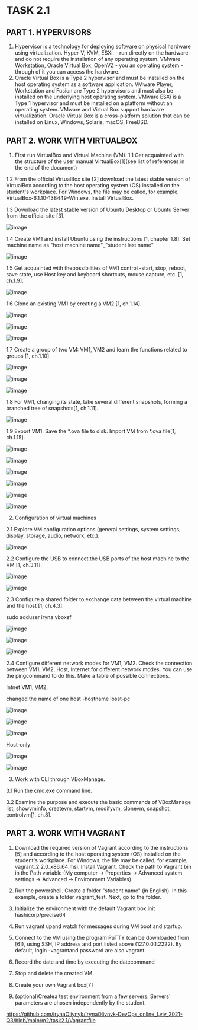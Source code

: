 # TASK 2.1
## PART 1. HYPERVISORS
1. Hypervisor is a technology for deploying software on physical hardware using virtualization. Hyper-V, KVM, ESXi. - run directly on the hardware and do not require the installation of any operating system. VMware Workstation, Oracle Virtual Box, OpenVZ - you an operating system - through of it you can access the hardware.
2. Oracle Virtual Box is a Type 2 hypervisor and must be installed on the host operating system as a software application. VMware Player, Workstation and Fusion are Type 2 hypervisors and must also be installed on the underlying host operating system. VMware ESXi is a Type 1 hypervisor and must be installed on a platform without an operating system. VMware and Virtual Box support hardware virtualization. Oracle Virtual Box is a cross-platform solution that can be installed on Linux, Windows, Solaris, macOS, FreeBSD. 
## PART 2. WORK WITH VIRTUALBOX
1. First run VirtualBox and Virtual Machine (VM).
1.1 Get acquainted with the structure of the user manual VirtualBox[1](see list of references in the end of the document)

1.2 From the official VirtualBox site [2] download the latest stable version of VirtualBox according to the host operating system (OS) installed on the student's workplace. For Windows, the file may be called, for example, VirtualBox-6.1.10-138449-Win.exe. Install VirtualBox.

1.3 Download the latest stable version of Ubuntu Desktop or Ubuntu Server from the official site [3].

![image](https://user-images.githubusercontent.com/58170246/124380285-96678700-dcc4-11eb-845b-0d181e86a06b.png)

1.4 Create VM1 and install Ubuntu using the instructions [1, chapter 1.8]. Set machine name as "host machine name"_"student last name"

![image](https://user-images.githubusercontent.com/58170246/124380349-dc244f80-dcc4-11eb-8836-02df7bd821f9.png)

1.5 Get acquainted with thepossibilities of VM1 control -start, stop, reboot, save state, use Host key and keyboard shortcuts, mouse capture, etc. [1, ch.1.9].

![image](https://user-images.githubusercontent.com/58170246/124380395-1392fc00-dcc5-11eb-9c4c-44337a1165d1.png)

1.6 Clone an existing VM1 by creating a VM2 [1, ch.1.14].

![image](https://user-images.githubusercontent.com/58170246/124380434-3f15e680-dcc5-11eb-98ed-a6fbebb36b14.png)

![image](https://user-images.githubusercontent.com/58170246/124380439-44733100-dcc5-11eb-86a9-99a51c4a7dc9.png)

![image](https://user-images.githubusercontent.com/58170246/124380446-4c32d580-dcc5-11eb-9b6a-3c026e409f28.png)

1.7 Create a group of two VM: VM1, VM2 and learn the functions related to groups [1, ch.1.10].

![image](https://user-images.githubusercontent.com/58170246/124381420-1e508f80-dccb-11eb-893b-ce429738cf07.png)

![image](https://user-images.githubusercontent.com/58170246/124381661-573d3400-dccc-11eb-8ccf-35c105914aff.png)

![image](https://user-images.githubusercontent.com/58170246/124381681-7a67e380-dccc-11eb-9e94-76ccb195a4a4.png)

1.8 For VM1, changing its state, take several different snapshots, forming a branched tree of snapshots[1, ch.1.11].

![image](https://user-images.githubusercontent.com/58170246/124381708-9a97a280-dccc-11eb-8c9a-50b499b20581.png)

1.9 Export VM1. Save the *.ova file to disk. Import VM from *.ova file[1, ch.1.15].

![image](https://user-images.githubusercontent.com/58170246/124381914-8b652480-dccd-11eb-828b-fcdbf5d33845.png)

![image](https://user-images.githubusercontent.com/58170246/124381945-aafc4d00-dccd-11eb-82e7-1fd47235fcdc.png)

![image](https://user-images.githubusercontent.com/58170246/124381957-ba7b9600-dccd-11eb-96d5-b3448bc63915.png)

![image](https://user-images.githubusercontent.com/58170246/124383943-d4ba7180-dcd7-11eb-8605-0a945ab640a2.png)

![image](https://user-images.githubusercontent.com/58170246/124384033-41357080-dcd8-11eb-808a-2cd70b0bfc70.png)

![image](https://user-images.githubusercontent.com/58170246/124384047-53171380-dcd8-11eb-9b26-a04e934e2a3b.png)


2. Configuration of virtual machines


2.1 Explore VM configuration options (general settings, system settings, display, storage, audio, network, etc.).

![image](https://user-images.githubusercontent.com/58170246/124384305-362f1000-dcd9-11eb-976d-eabe81e09bc2.png)

2.2 Configure the USB to connect the USB ports of the host machine to the VM [1, ch.3.11].

![image](https://user-images.githubusercontent.com/58170246/124384339-5a8aec80-dcd9-11eb-8605-cdf28f942018.png)

![image](https://user-images.githubusercontent.com/58170246/124384894-18af7580-dcdc-11eb-9bf7-243a91da6d6d.png)


2.3 Configure a shared folder to exchange data between the virtual machine and the host [1, ch.4.3].

sudo adduser iryna vboxsf

![image](https://user-images.githubusercontent.com/58170246/124385608-261a2f00-dcdf-11eb-88e4-0584f5b92a37.png)

![image](https://user-images.githubusercontent.com/58170246/124395134-0f89cd00-dd0b-11eb-9fd2-93d02e067da5.png)

![image](https://user-images.githubusercontent.com/58170246/124385377-ebfc5d80-dcdd-11eb-95ec-a117f389edeb.png)


2.4 Configure  different  network  modes  for  VM1,  VM2.  Check  the  connection between VM1, VM2, Host, Internet for different network modes. You can use the pingcommand to do this. Make a table of possible connections.

Intnet VM1, VM2,

changed the name of one host -hostname losst-pc

![image](https://user-images.githubusercontent.com/58170246/124396144-968d7400-dd10-11eb-9a12-8675525c2dc0.png)

![image](https://user-images.githubusercontent.com/58170246/124394096-7f498900-dd06-11eb-90d6-25b814b65a21.png)

![image](https://user-images.githubusercontent.com/58170246/124396010-e3247f80-dd0f-11eb-8d14-b34bcfd7d87c.png)

Host-only

![image](https://user-images.githubusercontent.com/58170246/124396723-e9b4f600-dd13-11eb-8c19-033901a66ba7.png)

![image](https://user-images.githubusercontent.com/58170246/124396689-c25e2900-dd13-11eb-9235-7fb2bb860d34.png)




3. Work with CLI through VBoxManage.

3.1 Run the cmd.exe command line.

3.2 Examine  the  purpose  and  execute  the  basic  commands  of  VBoxManage list, showvminfo, createvm, startvm, modifyvm, clonevm, snapshot, controlvm[1, ch.8].


## PART 3. WORK WITH VAGRANT

1. Download the required version of Vagrant according to the instructions [5] and according  to  the  host  operating  system  (OS)  installed  on  the  student's  workplace.  For Windows, the file may be called, for example, vagrant_2.2.0_x86_64.msi. Install Vagrant. Check  the  path  to  Vagrant  bin  in  the  Path  variable (My  computer -> Properties -> Advanced system settings -> Advanced -> Environment Variables).

2. Run the powershell. Create a folder "student name" (in English). In this example, create a folder vagrant_test. Next, go to the folder.

3. Initialize the environment with the default Vagrant box:init hashicorp/precise64

4. Run vagrant upand watch for messages during VM boot and startup.

5. Connect  to  the  VM  using  the  program  PuTTY  (can  be  downloaded  from  [6]), using SSH, IP address and port listed above (127.0.0.1:2222). By default, login -vagrantand password are also vagrant

6. Record the date and time by executing the datecommand

7. Stop and delete the created VM.

8. Create your own Vagrant box[7]

9. (optional)Createa  test  environment  from  a  few  servers.  Servers'  parameters are chosen independently by the student.

https://github.com/IrynaOliynyk/IrynaOliynyk-DevOps_online_Lviv_2021-Q3/blob/main/m2/task2.1/Vagrantfile








